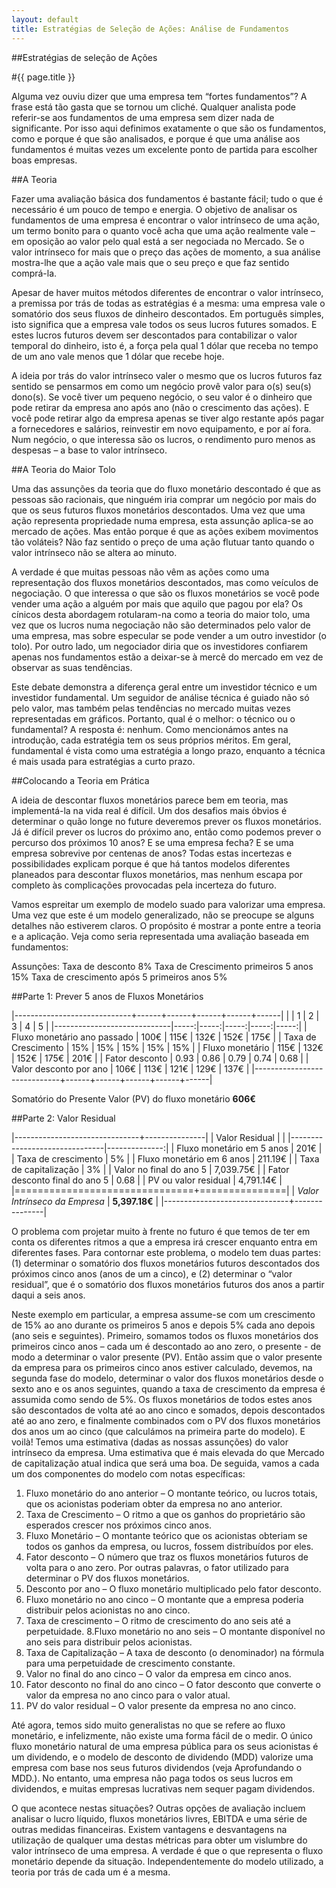 ```yaml
---
layout: default
title: Estratégias de Seleção de Ações: Análise de Fundamentos
---
```


##Estratégias de seleção de Ações

#{{ page.title }}

Alguma vez ouviu dizer que uma empresa tem “fortes fundamentos”? A frase está tão gasta que se tornou um cliché. Qualquer analista pode referir-se aos fundamentos de uma empresa sem dizer nada de significante. Por isso aqui definimos exatamente o que são os fundamentos, como e porque é que são analisados, e porque é que uma análise aos fundamentos é muitas vezes um excelente ponto de partida para escolher boas empresas.

##A Teoria

Fazer uma avaliação básica dos fundamentos é bastante fácil; tudo o que é necessário é um pouco de tempo e energia. O objetivo de analisar os fundamentos de uma empresa é encontrar o valor intrínseco de uma ação, um termo bonito para o quanto você acha que uma ação realmente vale – em oposição ao valor pelo qual está a ser negociada no Mercado. Se o valor intrínseco for mais que o preço das ações de momento, a sua análise mostra-lhe que a ação vale mais que o seu preço e que faz sentido comprá-la.

Apesar de haver muitos métodos diferentes de encontrar o valor intrínseco, a premissa por trás de todas as estratégias é a mesma: uma empresa vale o somatório dos seus fluxos de dinheiro descontados. Em português simples, isto significa que a empresa vale todos os seus lucros futures somados. E estes lucros futuros devem ser descontados para contabilizar o valor temporal do dinheiro, isto é, a força pela qual 1 dólar que receba no tempo de um ano vale menos que 1 dólar que recebe hoje.

A ideia por trás do valor intrínseco valer o mesmo que os lucros futuros faz sentido se pensarmos em como um negócio provê valor para o(s) seu(s) dono(s). Se você tiver um pequeno negócio, o seu valor é o dinheiro que pode retirar da empresa ano após ano (não o crescimento das ações). E você pode retirar algo da empresa apenas se tiver algo restante após pagar a fornecedores e salários, reinvestir em novo equipamento, e por aí fora. Num negócio, o que interessa são os lucros, o rendimento puro menos as despesas – a base to valor intrínseco.

##A Teoria do Maior Tolo

Uma das assunções da teoria que do fluxo monetário descontado é que as pessoas são racionais, que ninguém iria comprar um negócio por mais do que os seus futuros fluxos monetários descontados. Uma vez que uma ação representa propriedade numa empresa, esta assunção aplica-se ao mercado de ações. Mas então porque é que as ações exibem movimentos tão voláteis? Não faz sentido o preço de uma ação flutuar tanto quando o valor intrínseco não se altera ao minuto.

A verdade é que muitas pessoas não vêm as ações como uma representação dos fluxos monetários descontados, mas como veículos de negociação. O que interessa o que são os fluxos monetários se você pode vender uma ação a alguém por mais que aquilo que pagou por ela?  Os cínicos desta abordagem rotularam-na como a teoria do maior tolo, uma vez que os lucros numa negociação não são determinados pelo valor de uma empresa, mas sobre especular se pode vender a um outro investidor (o tolo). Por outro lado, um negociador diria que os investidores confiarem apenas nos fundamentos estão a deixar-se à mercê do mercado em vez de observar as suas tendências.

Este debate demonstra a diferença geral entre um investidor técnico e um investidor fundamental. Um seguidor de análise técnica é guiado não só pelo valor, mas também pelas tendências no mercado muitas vezes representadas em gráficos. Portanto, qual é o melhor: o técnico ou o fundamental? A resposta é: nenhum. Como mencionámos antes na introdução, cada estratégia tem os seus próprios méritos. Em geral, fundamental é vista como uma estratégia a longo prazo, enquanto a técnica é mais usada para estratégias a curto prazo.

##Colocando a Teoria em Prática

A ideia de descontar fluxos monetários parece bem em teoria, mas implementá-la na vida real é difícil. Um dos desafios mais óbvios é determinar o quão longe no future deveremos prever os fluxos monetários. Já é difícil prever os lucros do próximo ano, então como podemos prever o percurso dos próximos 10 anos? E se uma empresa fecha? E se uma empresa sobrevive por centenas de anos? Todas estas incertezas e possibilidades explicam porque é que há tantos modelos diferentes planeados para descontar fluxos monetários, mas nenhum escapa por completo às complicações provocadas pela incerteza do futuro.

Vamos espreitar um exemplo de modelo suado para valorizar uma empresa. Uma vez que este é um modelo generalizado, não se preocupe se alguns detalhes não estiverem claros. O propósito é mostrar a ponte entre a teoria e a aplicação. Veja como seria representada uma avaliação baseada em fundamentos:

Assunções:
Taxa de desconto 8%
Taxa de Crescimento primeiros 5 anos 15%
Taxa de crescimento após 5 primeiros anos 5%

##Parte 1: Prever 5 anos de Fluxos Monetários

|-----------------------------+------+------+------+------+------|
|                             | 1    | 2    | 3    | 4    | 5    |
|-----------------------------|-----:|-----:|-----:|-----:|-----:|
| Fluxo monetário ano passado | 100€ | 115€ | 132€ | 152€ | 175€ |
| Taxa de Crescimento         | 15%  | 15%  | 15%  | 15%  | 15%  |
| Fluxo monetário             | 115€ | 132€ | 152€ | 175€ | 201€ |
| Fator desconto              | 0.93 | 0.86 | 0.79 | 0.74 | 0.68 |
| Valor desconto por ano      | 106€ | 113€ | 121€ | 129€ | 137€ |
|-----------------------------+------+------+------+------+------|

Somatório do Presente Valor (PV) do fluxo monetário __606€__

##Parte 2: Valor Residual

|-------------------------------+---------------|
| Valor Residual                |               |
|-------------------------------|--------------:|
| Fluxo monetário em 5 anos     | 201€          |
| Taxa de crescimento           | 5%            |
| Fluxo monetário em 6 anos     | 211.19€       |
| Taxa de capitalização         | 3%            |
| Valor no final do ano 5       | 7,039.75€     |
| Fator desconto final do ano 5 | 0.68          |
| PV ou valor residual          | 4,791.14€     |
|===============================+===============|
| _Valor Intrínseco da Empresa_ | __5,397.18€__ |
|-------------------------------+---------------|

O problema com projetar muito à frente no futuro é que temos de ter em conta os diferentes ritmos a que a empresa irá crescer enquanto entra em diferentes fases. Para contornar este problema, o modelo tem duas partes: (1) determinar o somatório dos fluxos monetários futuros descontados dos próximos cinco anos (anos de um a cinco), e (2) determinar o “valor residual”, que é o somatório dos fluxos monetários futuros dos anos a partir daqui a seis anos.

Neste exemplo em particular, a empresa assume-se com um crescimento de 15% ao ano durante os primeiros 5 anos e depois 5% cada ano depois (ano seis e seguintes). Primeiro, somamos todos os fluxos monetários dos primeiros cinco anos – cada um é descontado ao ano zero, o presente - de modo a determinar o valor presente (PV). Então assim que o valor presente da empresa para os primeiros cinco anos estiver calculado, devemos, na segunda fase do modelo, determinar o valor dos fluxos monetários desde o sexto ano e os anos seguintes, quando a taxa de crescimento da empresa é assumida como sendo de 5%. Os fluxos monetários de todos estes anos são descontados de volta até ao ano cinco e somados, depois descontados até ao ano zero, e finalmente combinados com o PV dos fluxos monetários dos anos um ao cinco (que calculámos na primeira parte do modelo). E voilà! Temos uma estimativa (dadas as nossas assunções) do valor intrínseco da empresa. Uma estimativa que é mais elevada do que Mercado de capitalização atual indica que será uma boa. De seguida, vamos a cada um dos componentes do modelo com notas específicas:

1. Fluxo monetário do ano anterior – O montante teórico, ou lucros totais, que os acionistas poderiam obter da empresa no ano anterior.
2. Taxa de Crescimento – O ritmo a que os ganhos do proprietário são esperados crescer nos próximos cinco anos.
3. Fluxo Monetário – O montante teórico que os acionistas obteriam se todos os ganhos da empresa, ou lucros, fossem distribuídos por eles.
4. Fator desconto – O número que traz os fluxos monetários futuros de volta para o ano zero. Por outras palavras, o fator utilizado para determinar o PV dos fluxos monetários.
5. Desconto por ano – O fluxo monetário multiplicado pelo fator desconto.
6. Fluxo monetário no ano cinco – O montante que a empresa poderia distribuir pelos acionistas no ano cinco.
7. Taxa de crescimento – O ritmo de crescimento do ano seis até a perpetuidade.
8.Fluxo monetário no ano seis – O montante disponível no ano seis para distribuir pelos acionistas.
9. Taxa de Capitalização – A taxa de desconto (o denominador) na fórmula para uma perpetuidade de crescimento constante.
10. Valor no final do ano cinco – O valor da empresa em cinco anos.
11. Fator desconto no final do ano cinco – O fator desconto que converte o valor da empresa no ano cinco para o valor atual.
12. PV do valor residual – O valor presente da empresa no ano cinco.

Até agora, temos sido muito generalistas no que se refere ao fluxo monetário, e infelizmente, não existe uma forma fácil de o medir. O único fluxo monetário natural de uma empresa pública para os seus acionistas é um dividendo, e o modelo de desconto de dividendo (MDD) valorize uma empresa com base nos seus futuros dividendos (veja Aprofundando o MDD.). No entanto, uma empresa não paga todos os seus lucros em dividendos, e muitas empresas lucrativas nem sequer pagam dividendos.

O que acontece nestas situações? Outras opções de avaliação incluem analisar o lucro líquido, fluxos monetários livres, EBITDA e uma série de outras medidas financeiras. Existem vantagens e desvantagens na utilização de qualquer uma destas métricas para obter um vislumbre do valor intrínseco de uma empresa. A verdade é que o que representa o fluxo monetário depende da situação. Independentemente do modelo utilizado, a teoria por trás de cada um é a mesma.
